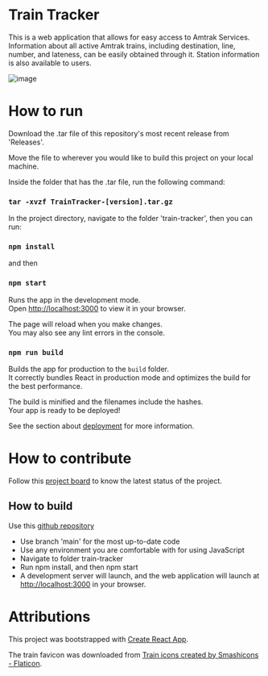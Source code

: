# Train Tracker

This is a web application that allows for easy access to Amtrak Services. Information about all active Amtrak trains, including destination, line, number, and lateness, can be easily obtained through it. Station information is also available to users.

![image](https://github.com/user-attachments/assets/44646c9f-de57-460b-8ac0-ded3e2c4c9ca)

# How to run

Download the .tar file of this repository's most recent release from 'Releases'.

Move the file to wherever you would like to build this project on your local machine.

Inside the folder that has the .tar file, run the following command:

### `tar -xvzf TrainTracker-[version].tar.gz`

In the project directory, navigate to the folder 'train-tracker', then you can run:

### `npm install`

and then

### `npm start`

Runs the app in the development mode.\
Open [http://localhost:3000](http://localhost:3000) to view it in your browser.

The page will reload when you make changes.\
You may also see any lint errors in the console.

### `npm run build`

Builds the app for production to the `build` folder.\
It correctly bundles React in production mode and optimizes the build for the best performance.

The build is minified and the filenames include the hashes.\
Your app is ready to be deployed!

See the section about [deployment](https://facebook.github.io/create-react-app/docs/deployment) for more information.

# How to contribute

Follow this [project board](https://github.com/orgs/cis3296f24/projects/105/views/1) to know the latest status of the project.
## How to build

Use this [github repository](https://github.com/cis3296f24/TrainTracker/)
- Use branch 'main' for the most up-to-date code  
- Use any environment you are comfortable with for using JavaScript
- Navigate to folder train-tracker
- Run npm install, and then npm start
- A development server will launch, and the web application will launch at [http://localhost:3000](http://localhost:3000) in your browser.

# Attributions

This project was bootstrapped with [Create React App](https://github.com/facebook/create-react-app).

The train favicon was downloaded from [Train icons created by Smashicons - Flaticon](https://www.flaticon.com/free-icon/train_2855692).
